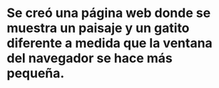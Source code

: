 # Se creó una página web donde se muestra un paisaje y un gatito diferente a medida que la ventana del navegador se hace más pequeña.
